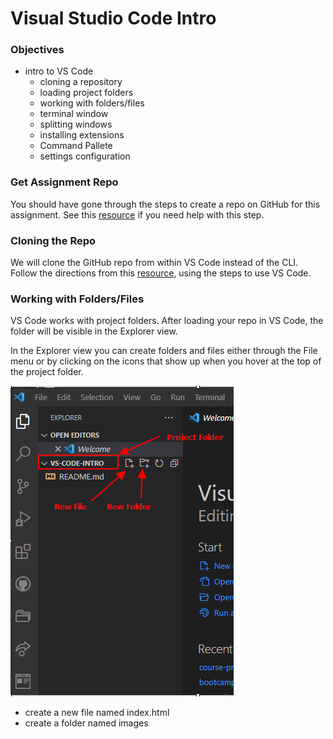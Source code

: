 # Visual Studio Code Intro
### Objectives
* intro to VS Code
  * cloning a repository
  * loading project folders
  * working with folders/files
  * terminal window
  * splitting windows
  * installing extensions
  * Command Pallete
  * settings configuration

### Get Assignment Repo
You should have gone through the steps to create a repo on GitHub for this assignment. See this [resource](https://github.com/hoc-courses/shared-resources/blob/main/github-classroom-intro.md) if you need help with this step.

### Cloning the Repo
We will clone the GitHub repo from within VS Code instead of the CLI. Follow the directions from this [resource](https://github.com/hoc-courses/shared-resources/blob/main/git-cloning-existing-repo.md), using the steps to use VS Code.

### Working with Folders/Files
VS Code works with project folders. After loading your repo in VS Code, the folder will be visible in the Explorer view.

In the Explorer view you can create folders and files either through the File menu or by clicking on the icons that show up when you hover at the top of the project folder. 

![](https://raw.githubusercontent.com/hoc-labs/images/main/vs-code-1.png)

* create a new file named index.html
* create a folder named images







  

